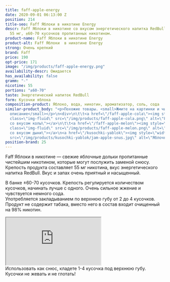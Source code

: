 ```yaml
---
title: faff-apple-energy
date: 2020-09-01 06:13:00 Z
position: 214
title-seo: Faff Яблоки в никотине Energy
descr: Faff Яблоки в никотине cо вкусом энергетического напитка RedBull. Крепость
  55 мг, ±60-70 кусочков пропитанных никотином.
product-name: Faff Яблоки в никотине Energy
product-alt: Faff Яблоки  в никотине Energy
strong: Очень крепкий
brand: Faff
price: 190
opt-price: 171
image: "/img/products/faff-apple-energy.png"
availability-descr: Ожидается
has_availability: false
gramm: "-"
nicotine: 55
portions: "±60-70"
taste: Энергетический напиток RedBull
form: Кусочки яблока
composition-product: Яблоко, вода, никотин, ароматизатор, соль, сода
similar-product_body: "<p>Похожие товары. <small>Жмите на картинки и читайте полное
  описание</small></p>\n<div>\n\t\t<a href=\"/faff-apple-cola\"><img style=\"width:32%\"
  class=\"img-fluid\" src=\"/img/products/faff-apple-cola.png\" alt=\"Faff яблочки
  со вкусом колы\"></a>\n\t\t<a href=\"/faff-apple-melon\"><img style=\"width:32%\"
  class=\"img-fluid\" src=\"/img/products/faff-apple-melon.png\" alt=\"Faff яблочки
  со вкусом дыни\"></a>\n<a href=\"/kusochki-yablok\"><img style=\"width:32%\" class=\"img-fluid\"
  src=\"/img/products/kusochki-yablok/jam-apple-snus.jpg\" alt=\"Яблочки jam\"></a>\n</div>"
position-brand: 25
---
```


Faff Яблоки в никотине — свежие яблочные дольки пропитанные чистейшим никотином, которые могут послужить заменой снюсу.<br>
Крепость продукта составляет 55 мг никотина, вкус энергетического напитка RedBull. Вкус и запах очень приятный и насыщенный.

В банке ±60-70 кусочков. Крепость регулируется количеством кусочков, начинать лучше с одного. Очень сильное жжение и чувствуется немного сода.<br>
Употребляется закладыванием по верхнюю губу от 2 до 4 кусочков.
Продукт не содержит табака, вместо него в состав входит очищенный на 98% никотин.
<div class="embed-responsive embed-responsive-16by9 mb-3">
  <iframe class="embed-responsive-item" src="https://www.youtube.com/embed/ykyz1C7X_iI" allowfullscreen></iframe>
</div>
Использовать как снюс, кладете 1-4 кусочка под верхнюю губу. Кусочки не жевать и не глотать!